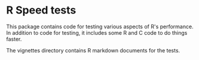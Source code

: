 # R Speed tests

This package contains code for testing various aspects of R's performance. In addition to code for testing, it includes some R and C code to do things faster.

The vignettes directory contains R markdown documents for the tests.
